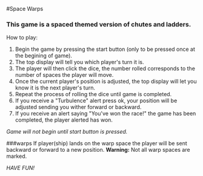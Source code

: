 #Space Warps 
### This game is a spaced themed version of chutes and ladders.

How to play:

1. Begin the game by pressing the start button (only to be pressed once at the begining of game). 
2. The top display will tell you which player's turn it is. 
3. The player will then click the dice, the  number rolled corresponds to the number of spaces the player will move.
4. Once the current player's position is adjusted, the top display will let you know it is the next player's turn. 
5. Repeat the process of rolling the dice until game is completed.
6. If you receive a "Turbulence" alert press ok, your position will be adjusted sending you wither forward or backward.
7. If you receive an alert saying "You've won the race!" the game has been completed, the player alerted has won. 

_Game will not begin until start button is pressed._  

###warps
If player(ship) lands on the warp space the player will be sent backward or forward to a new position. 
**Warning:** Not all warp spaces are marked.

_*HAVE FUN!*_

